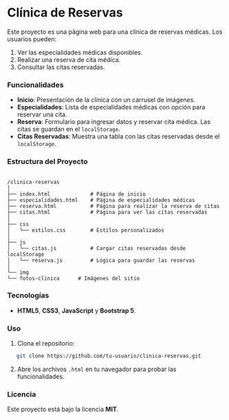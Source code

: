  
# Clínica de Reservas

Este proyecto es una página web para una clínica de reservas médicas. Los usuarios pueden:

1. Ver las especialidades médicas disponibles.
2. Realizar una reserva de cita médica.
3. Consultar las citas reservadas.

### Funcionalidades

- **Inicio**: Presentación de la clínica con un carrusel de imágenes.
- **Especialidades**: Lista de especialidades médicas con opción para reservar una cita.
- **Reserva**: Formulario para ingresar datos y reservar cita médica. Las citas se guardan en el `localStorage`.
- **Citas Reservadas**: Muestra una tabla con las citas reservadas desde el `localStorage`.

### Estructura del Proyecto

```

/clinica-reservas
│
├── index.html             # Página de inicio
├── especialidades.html    # Página de especialidades médicas
├── reserva.html           # Página para realizar la reserva de citas
├── citas.html             # Página para ver las citas reservadas
│
├── css
│   └── estilos.css        # Estilos personalizados
│
├── js
│   └── citas.js           # Cargar citas reservadas desde localStorage
│   └── reserva.js         # Lógica para guardar las reservas
│
└── img
└── fotos-clinica      # Imágenes del sitio

````

### Tecnologías

- **HTML5**, **CSS3**, **JavaScript** y **Bootstrap 5**.

### Uso

1. Clona el repositorio:

```bash
   git clone https://github.com/tu-usuario/clinica-reservas.git
````

2. Abre los archivos `.html` en tu navegador para probar las funcionalidades.

### Licencia

Este proyecto está bajo la licencia **MIT**.

 